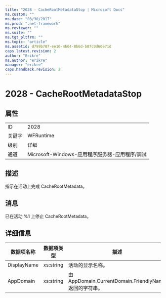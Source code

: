 ```yaml
---
title: "2028 - CacheRootMetadataStop | Microsoft Docs"
ms.custom: ""
ms.date: "03/30/2017"
ms.prod: ".net-framework"
ms.reviewer: ""
ms.suite: ""
ms.tgt_pltfrm: ""
ms.topic: "article"
ms.assetid: d799b707-ee16-4b04-8b6d-b87c0d60e71d
caps.latest.revision: 2
author: "Erikre"
ms.author: "erikre"
manager: "erikre"
caps.handback.revision: 2
---
```

# 2028 - CacheRootMetadataStop
## 属性  
  
|||  
|-|-|  
|ID|2028|  
|关键字|WFRuntime|  
|级别|详细|  
|通道|Microsoft\-Windows\-应用程序服务器\-应用程序\/调试|  
  
## 描述  
 指示在活动上完成 CacheRootMetadata。  
  
## 消息  
 已在活动 %1 上停止 CacheRootMetadata。  
  
## 详细信息  
  
|数据项名称|数据项类型|描述|  
|-----------|-----------|--------|  
|DisplayName|xs:string|活动的显示名称。|  
|AppDomain|xs:string|由 AppDomain.CurrentDomain.FriendlyName 返回的字符串。|